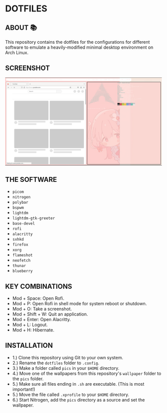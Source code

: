 # DOTFILES

## ABOUT :books:

This repository contains the dotfiles for the configurations for different software to emulate a heavily-modified minimal desktop environment on Arch Linux.

## SCREENSHOT

<p align="center">
 <img src="screenshots/screenie.png"/>
</p>

## THE SOFTWARE

- `picom`
- `nitrogen`
- `polybar`
- `bspwm`
- `lightdm`
- `lightdm-gtk-greeter`
- `base-devel`
- `rofi`
- `alacritty`
- `sxhkd`
- `firefox`
- `xorg`
- `flameshot`
- `neofetch`
- `thunar`
- `blueberry`

## KEY COMBINATIONS

- Mod + Space: Open Rofi.
- Mod + P: Open Rofi in shell mode for system reboot or shutdown.
- Mod + O: Take a screenshot.
- Mod + Shift + W: Quit an application.
- Mod + Enter: Open Alacritty.
- Mod + L: Logout.
- Mod + H: Hibernate.

## INSTALLATION

- 1.) Clone this repository using Git to your own system.
- 2.) Rename the `dotfiles` folder to `.config`.
- 3.) Make a folder called `pics` in your `$HOME` directory.
- 4.) Move one of the wallpapers from this repository's `wallpaper` folder to the `pics` folder.
- 5.) Make sure all files ending in `.sh` are executable. (This is most important!)
- 5.) Move the file called `.xprofile` to your `$HOME` directory.
- 6.) Start Nitrogen, add the `pics` directory as a source and set the wallpaper.
